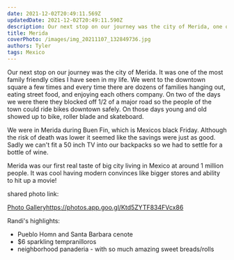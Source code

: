 ```yaml
---
date: 2021-12-02T20:49:11.569Z 
updatedDate: 2021-12-02T20:49:11.590Z
description: Our next stop on our journey was the city of Merida, one of the most family friendly cities I have seen in my life.
title: Merida
coverPhoto: /images/img_20211107_132849736.jpg
authors: Tyler
tags: Mexico
---
```

Our next stop on our journey was the city of Merida. It was one of the most family friendly cities I have seen in my life. We went to the downtown square a few times and every time there are dozens of families hanging out, eating street food, and enjoying each others company. On two of the days we were there they blocked off 1/2 of a major road so the people of the town could ride bikes downtown safely. On those days young and old showed up to bike, roller blade and skateboard.

We were in Merida during Buen Fin, which is Mexicos black Friday. Although the risk of death was lower it seemed like the savings were just as good. Sadly we can't fit a 50 inch TV into our backpacks so we had to settle for a bottle of wine.

Merida was our first real taste of big city living in Mexico at around 1 million people. It was cool having modern convinces like bigger stores and ability to hit up a movie!

shared photo link:

[Photo Gallery](https://photos.app.goo.gl/Ktd5ZYTF834FVcx86)<https://photos.app.goo.gl/Ktd5ZYTF834FVcx86>

Randi's highlights:

* Pueblo Homn and Santa Barbara cenote
* $6 sparkling tempranilloros
* neighborhood panaderia - with so much amazing sweet breads/rolls